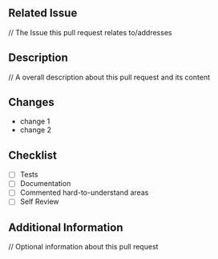 ## Related Issue
// The Issue this pull request relates to/addresses

## Description
// A overall description about this pull request and its content

## Changes
- change 1
- change 2

## Checklist
- [ ] Tests
- [ ] Documentation
- [ ] Commented hard-to-understand areas
- [ ] Self Review

## Additional Information
// Optional information about this pull request
